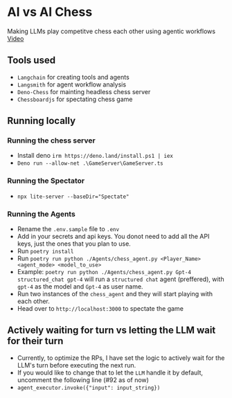 # AI vs AI Chess
Making LLMs play competitve chess each other using agentic workflows
[Video]('./screeshots/Ai_vs_Ai_Chess.mp4')

## Tools used
- `Langchain` for creating tools and agents
- `Langsmith` for agent workflow analysis
- `Deno-Chess` for mainting headless chess server 
- `Chessboardjs` for spectating chess game

## Running locally

### Running the chess server
- Install deno `irm https://deno.land/install.ps1 | iex`
- `Deno run --allow-net .\GameServer\GameServer.ts`

### Running the Spectator
- `npx lite-server --baseDir="Spectate"`

### Running the Agents
- Rename the `.env.sample` file to `.env`
- Add in your secrets and api keys. You donot need to add all the API keys, just the ones that you plan to use.
- Run `poetry install`
- Run `poetry run python ./Agents/chess_agent.py <Player_Name> <agent_mode> <model_to_use>`
- Example: `poetry run python ./Agents/chess_agent.py Gpt-4 structured_chat gpt-4` will run a `structured chat` agent (preffered), with `gpt-4` as the model and `Gpt-4` as user name.
- Run two instances of the `chess_agent` and they will start playing with each other.
- Head over to `http://localhost:3000` to spectate the game


## Actively waiting for turn vs letting the LLM wait for their turn
- Currently, to optimize the RPs, I have set the logic to actively wait for the LLM's turn before executing the next run.
- If you would like to change that to let the `LLM` handle it by default, uncomment the following line (#92 as of now) 
- `agent_executor.invoke({"input": input_string})`

